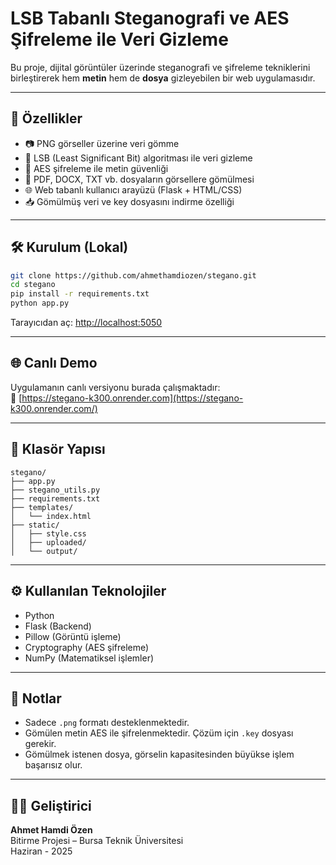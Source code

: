 # LSB Tabanlı Steganografi ve AES Şifreleme ile Veri Gizleme

Bu proje, dijital görüntüler üzerinde steganografi ve şifreleme tekniklerini birleştirerek hem **metin** hem de **dosya** gizleyebilen bir web uygulamasıdır.

---

## 🚀 Özellikler

- 📷 PNG görseller üzerine veri gömme  
- 🧪 LSB (Least Significant Bit) algoritması ile veri gizleme  
- 🔐 AES şifreleme ile metin güvenliği  
- 🧾 PDF, DOCX, TXT vb. dosyaların görsellere gömülmesi  
- 🌐 Web tabanlı kullanıcı arayüzü (Flask + HTML/CSS)  
- 📥 Gömülmüş veri ve key dosyasını indirme özelliği   

---

## 🛠️ Kurulum (Lokal)

```bash
git clone https://github.com/ahmethamdiozen/stegano.git
cd stegano
pip install -r requirements.txt
python app.py
```

Tarayıcıdan aç: [http://localhost:5050](http://localhost:5050)

---

## 🌐 Canlı Demo

Uygulamanın canlı versiyonu burada çalışmaktadır:  
🔗 [https://stegano-k300.onrender.com](https://stegano-k300.onrender.com/)

---

## 📁 Klasör Yapısı

```
stegano/
├── app.py
├── stegano_utils.py
├── requirements.txt
├── templates/
│   └── index.html
├── static/
│   ├── style.css
│   ├── uploaded/
│   └── output/
```

---

## ⚙️ Kullanılan Teknolojiler

- Python
- Flask (Backend)
- Pillow (Görüntü işleme)  
- Cryptography (AES şifreleme)  
- NumPy (Matematiksel işlemler)

---

## 📌 Notlar

- Sadece `.png` formatı desteklenmektedir.
- Gömülen metin AES ile şifrelenmektedir. Çözüm için `.key` dosyası gerekir.
- Gömülmek istenen dosya, görselin kapasitesinden büyükse işlem başarısız olur.  

---

## 👨‍💻 Geliştirici

**Ahmet Hamdi Özen**  
Bitirme Projesi – Bursa Teknik Üniversitesi  
Haziran - 2025
